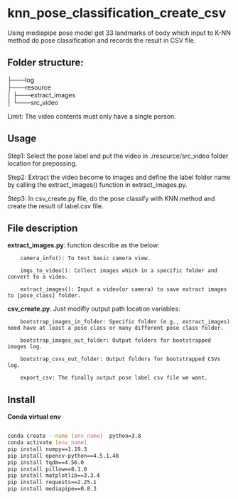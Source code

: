 # knn_pose_classification_create_csv
Using mediapipe pose model get 33 landmarks of body which input to K-NN method do pose classification and records the result in CSV file.

## Folder structure:     
├───log     
├───resource     
│  ├───extract_images      
│  └───src_video     

Limit: The video contents must only have a single person.

## Usage   
Step1: Select the pose label and  put the video in ./resource/src_video folder location for prepossing. 

Step2: Extract the video become to images and define the label folder name by calling the extract_images() function in extract_images.py.

Step3: In csv_create.py file, do the pose classify with KNN method and create the result of label.csv file.


## File description    

**extract_images.py**:  function describe as the below:   

		camera_info(): To test basic camera view.

		imgs_to_video(): Collect images which in a specific folder and convert to a video. 

		extract_images(): Input a video(or camera) to save extract images to [pose_class] folder.

**csv_create.py**:  Just modifly output path location variables:   

		bootstrap_images_in_folder: Specific folder (e.g., extract_images) need have at least a pose class or many different pose class folder.

		bootstrap_images_out_folder: Output folders for bootstrapped images log.

		bootstrap_csvs_out_folder: Output folders for bootstrapped CSVs log.

		export_csv: The finally output pose label csv file we want.
		
## Install  

**Conda virtual env**  
```bash

conda create --name [env_name]  python=3.8
conda activate [env_name]
pip install numpy==1.19.3
pip install opencv-python==4.5.1.48
pip install tqdm==4.56.0
pip install pillow==8.1.0
pip install matplotlib==3.3.4
pip install requests==2.25.1
pip install mediapipe==0.8.3
```   

